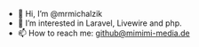 - 👋 Hi, I’m @mrmichalzik
- 👀 I’m interested in Laravel, Livewire and php.
- 📫 How to reach me: github@mimimi-media.de

<!---
mrmichalzik/mrmichalzik is a ✨ special ✨ repository because its `README.md` (this file) appears on your GitHub profile.
You can click the Preview link to take a look at your changes.
--->
